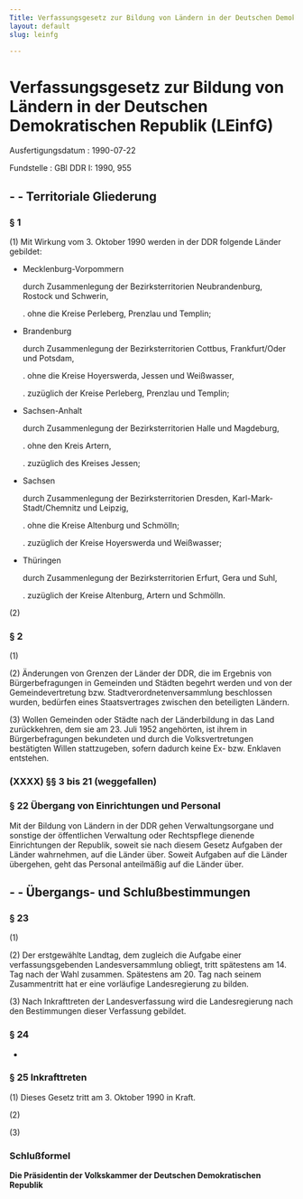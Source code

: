 ```yaml
---
Title: Verfassungsgesetz zur Bildung von Ländern in der Deutschen Demokratischen Republik
layout: default
slug: leinfg

---
```


# Verfassungsgesetz zur Bildung von Ländern in der Deutschen Demokratischen Republik (LEinfG)

Ausfertigungsdatum
:   1990-07-22

Fundstelle
:   GBl DDR I: 1990, 955



## - - Territoriale Gliederung



### § 1

(1) Mit Wirkung vom 3. Oktober 1990 werden in der DDR folgende Länder
gebildet:

-   Mecklenburg-Vorpommern

    durch Zusammenlegung der Bezirksterritorien Neubrandenburg, Rostock
    und Schwerin,

    .   ohne die Kreise Perleberg, Prenzlau und Templin;





-   Brandenburg

    durch Zusammenlegung der Bezirksterritorien Cottbus, Frankfurt/Oder
    und Potsdam,

    .   ohne die Kreise Hoyerswerda, Jessen und Weißwasser,


    .   zuzüglich der Kreise Perleberg, Prenzlau und Templin;





-   Sachsen-Anhalt

    durch Zusammenlegung der Bezirksterritorien Halle und Magdeburg,

    .   ohne den Kreis Artern,


    .   zuzüglich des Kreises Jessen;





-   Sachsen

    durch Zusammenlegung der Bezirksterritorien Dresden, Karl-Mark-
    Stadt/Chemnitz und Leipzig,

    .   ohne die Kreise Altenburg und Schmölln;


    .   zuzüglich der Kreise Hoyerswerda und Weißwasser;





-   Thüringen

    durch Zusammenlegung der Bezirksterritorien Erfurt, Gera und Suhl,

    .   zuzüglich der Kreise Altenburg, Artern und Schmölln.







(2)


### § 2

(1)

(2) Änderungen von Grenzen der Länder der DDR, die im Ergebnis von
Bürgerbefragungen in Gemeinden und Städten begehrt werden und von der
Gemeindevertretung bzw. Stadtverordnetenversammlung beschlossen
wurden, bedürfen eines Staatsvertrages zwischen den beteiligten
Ländern.

(3) Wollen Gemeinden oder Städte nach der Länderbildung in das Land
zurückkehren, dem sie am 23. Juli 1952 angehörten, ist ihrem in
Bürgerbefragungen bekundeten und durch die Volksvertretungen
bestätigten Willen stattzugeben, sofern dadurch keine Ex- bzw.
Enklaven entstehen.


### (XXXX) §§ 3 bis 21 (weggefallen)



### § 22 Übergang von Einrichtungen und Personal

Mit der Bildung von Ländern in der DDR gehen Verwaltungsorgane und
sonstige der öffentlichen Verwaltung oder Rechtspflege dienende
Einrichtungen der Republik, soweit sie nach diesem Gesetz Aufgaben der
Länder wahrnehmen, auf die Länder über. Soweit Aufgaben auf die Länder
übergehen, geht das Personal anteilmäßig auf die Länder über.


## - - Übergangs- und Schlußbestimmungen



### § 23

(1)

(2) Der erstgewählte Landtag, dem zugleich die Aufgabe einer
verfassungsgebenden Landesversammlung obliegt, tritt spätestens am 14.
Tag nach der Wahl zusammen. Spätestens am 20. Tag nach seinem
Zusammentritt hat er eine vorläufige Landesregierung zu bilden.

(3) Nach Inkrafttreten der Landesverfassung wird die Landesregierung
nach den Bestimmungen dieser Verfassung gebildet.


### § 24

-


### § 25 Inkrafttreten

(1) Dieses Gesetz tritt am 3. Oktober 1990 in Kraft.

(2)

(3)


### Schlußformel

**Die Präsidentin der Volkskammer der Deutschen Demokratischen
Republik**

